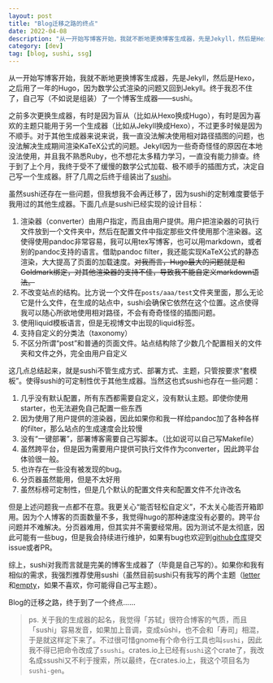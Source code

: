 ```yaml
---
layout: post
title: "Blog迁移之路的终点"
date: 2022-04-08
description: "从一开始写博客开始，我就不断地更换博客生成器，先是Jekyll，然后是Hexo，之后用了一年的Hugo，因为数学公式渲染的问题又回到Jekyll。终于我忍不住了，自己写（不如说是组装）了一个博客生成器——sushi。"
category: [dev]
tag: [blog, sushi, ssg]
---
```


从一开始写博客开始，我就不断地更换博客生成器，先是Jekyll，然后是Hexo，之后用了一年的Hugo，因为数学公式渲染的问题又回到Jekyll。终于我忍不住了，自己写（不如说是组装）了一个博客生成器——sushi。

之前多次更换生成器，有时是因为盲从（比如从Hexo换成Hugo），有时是因为喜欢的主题只能用于另一个生成器（比如从Jekyll换成Hexo），不过更多时候是因为不顺手。对于其他生成器来说来说，我一直没法解决使用相对路径插图的问题，也没法解决生成期间渲染KaTeX公式的问题。Jekyll因为一些奇奇怪怪的原因在本地没法使用，并且我不熟悉Ruby，也不想花太多精力学习，一直没有能力排查。终于到了上个月，我终于受不了缓慢的数学公式加载、极不顺手的插图方式，决定自己写一个生成器。肝了几周之后终于组装出了[sushi](https://crates.io/crates/sushi-gen)。

虽然sushi还存在一些问题，但我想我不会再迁移了，因为sushi的定制难度要低于我用过的其他生成器。下面几点是sushi已经实现的设计目标：

1. 渲染器（converter）由用户指定，而且由用户提供。用户把渲染器的可执行文件放到一个文件夹中，然后在配置文件中指定那些文件使用那个渲染器。这使得使用pandoc非常容易，我可以用tex写博客，也可以用markdown，或者别的pandoc支持的语言。借助pandoc filter，我还能实现KaTeX公式的静态渲染，大大提高了页面的加载速度。~~对我而言，Hugo最大的问题就是和Goldmark绑定，对其他渲染器的支持不佳，导致我不能自定义markdown语法。~~
2. 不改变站点的结构。比方说一个文件在`posts/aaa/test`文件夹里面，那么无论它是什么文件，在生成的站点中，sushi会确保它依然在这个位置。这点使得我可以随心所欲地使用相对路径，不会有奇奇怪怪的插图问题。
3. 使用liquid模板语言，但是无视博文中出现的liquid标签。
4. 支持自定义的分类法（taxonomy）
5. 不区分所谓“post”和普通的页面文件。站点结构除了少数几个配置相关的文件夹和文件之外，完全由用户自定义

这几点总结起来，就是sushi不管生成方式、部署方式、主题，只管按要求“套模板”。使得sushi的可定制性优于其他生成器。当然这也式sushi也存在一些问题：

1. 几乎没有默认配置，所有东西都需要自定义，没有默认主题。即使你使用starter，也无法避免自己配置一些东西
2. 因为使用了用户提供的渲染器，因此如果你和我一样给pandoc加了各种各样的filter，那么站点的生成速度会比较慢
3. 没有“一键部署”，部署博客需要自己写脚本。（比如说可以自己写Makefile）
4. 虽然跨平台，但是因为需要用户提供可执行文件作为converter，因此跨平台体验很一般。
5. 也许存在一些没有被发现的bug。
6. 分页器虽然能用，但是不太好用
7. 虽然标榜可定制性，但是几个默认的配置文件夹和配置文件不允许改名

但是上述问题我一点都不在意。我更关心“能否轻松自定义”，不太关心能否开箱即用。因为个人博客的页面数量不多，我觉得hugo的那种速度没有必要的。跨平台问题并不难解决。分页器难用，但其实并不需要经常用。因为测试不是太彻底，因此可能有一些bug，但是我会持续进行维护，如果有bug也欢迎到[github仓库](https://github.com/fpg2012/sushi)提交issue或者PR。

综上，sushi对我而言就是完美的博客生成器了（毕竟是自己写的）。如果你和我有相似的需求，我强烈推荐使用sushi（虽然目前sushi只有我写的两个主题（[letter](https://github.com/fpg2012/sushi-theme-letter)和[empty](https://github.com/fpg2012/sushi-theme-empty)，如果不喜欢，你可能得自己写主题）。

Blog的迁移之路，终于到了一个终点……

> ps. 关于我的生成器的起名，我觉得「苏轼」很符合博客的气质，而且「sushi」容易发音，如果加上音调，变成sūshì，也不会和「寿司」相混，于是就这样定下来了。不过很可惜gnome有个命令行工具也叫`sushi`，因此我不得已把命令改成了`ssushi`。crates.io上已经有`sushi`这个crate了，我改名成ssushi又不利于搜索，所以最终，在crates.io上，我这个项目名为`sushi-gen`。
